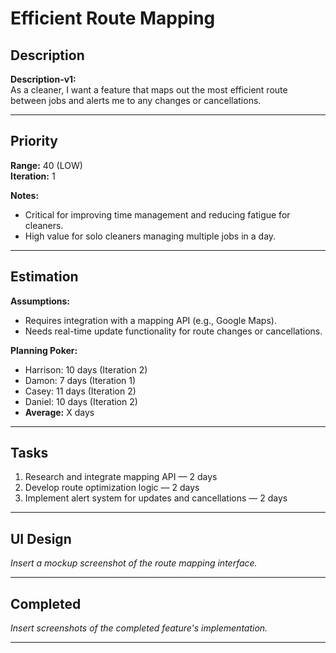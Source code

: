 # Efficient Route Mapping

## Description
**Description-v1:**  
As a cleaner, I want a feature that maps out the most efficient route between jobs and alerts me to any changes or cancellations.

---

## Priority
**Range:** 40 (LOW)  
**Iteration:** 1  

**Notes:**  
- Critical for improving time management and reducing fatigue for cleaners.  
- High value for solo cleaners managing multiple jobs in a day.

---

## Estimation
**Assumptions:**  
- Requires integration with a mapping API (e.g., Google Maps).  
- Needs real-time update functionality for route changes or cancellations.  

**Planning Poker:**  
- Harrison: 10 days (Iteration 2)  
- Damon: 7 days (Iteration 1)  
- Casey: 11 days (Iteration 2)
- Daniel: 10 days (Iteration 2)
- **Average:** X days  

---

## Tasks
1. Research and integrate mapping API — 2 days  
2. Develop route optimization logic — 2 days  
3. Implement alert system for updates and cancellations — 2 days  

---

## UI Design
*Insert a mockup screenshot of the route mapping interface.*

---

## Completed
*Insert screenshots of the completed feature's implementation.*

---
